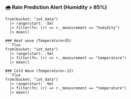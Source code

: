 ### 🌧 Rain Prediction Alert (Humidity > 85%)
```flux
from(bucket: "iot_data")
  |> range(start: -5m)
  |> filter(fn: (r) => r._measurement == "humidity")
  |> mean()

### Heat wave (Temperature>35)
```flux
from(bucket: "iot_data")
  |> range(start: -5m)
  |> filter(fn: (r) => r._measurement == "temperature")
  |> mean()

### Cold Wave (Temperature<-12)
```flux
from(bucket: "iot_data")
  |> range(start: -5m)
  |> filter(fn: (r) => r._measurement == "temperature")
  |> mean()
